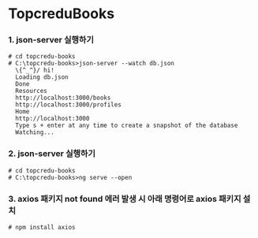 # TopcreduBooks



### 1. json-server 실행하기
```
# cd topcredu-books
# C:\topcredu-books>json-server --watch db.json
  \{^_^}/ hi!
  Loading db.json
  Done
  Resources
  http://localhost:3000/books
  http://localhost:3000/profiles
  Home
  http://localhost:3000
  Type s + enter at any time to create a snapshot of the database
  Watching...
```

### 2. json-server 실행하기
```
# cd topcredu-books
# C:\topcredu-books>ng serve --open
```


### 3. axios 패키지 not found 에러 발생 시 아래 명령어로 axios 패키지 설치  
```
# npm install axios
```
